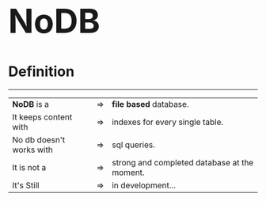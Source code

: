 <div class="container">
    <h1 style="user-select:none;display:flex;align-items:center;font-size:4.8em">NoDB</h1>
    <h1 class="title">Definition</h1>
    <hr/>
    <table>
        <tr>
            <td>
                <b>NoDB</b> is a
            </td>
            <td> => </td>
            <td>
                <b>file based</b> database.
            </td>
        </tr>
        <tr>
            <td>
                It keeps content with 
            </td>
            <td> => </td>
            <td>
                indexes for every single table.
            </td>
        </tr>
        <tr>
            <td>
                No db doesn't works with
            </td>
            <td> 
                => 
            </td>
            <td>
                sql queries.
            </td>
        </tr>
        <tr>
            <td>
                It is not a
            </td>
            <td> 
                => 
            </td>
            <td>
                strong and completed database at the moment.
            </td>
        </tr>
        <tr>
            <td>
                It's Still
            </td>
            <td> 
                => 
            </td>
            <td>
                in development...
            </td>
        </tr>
    </table>
</div>